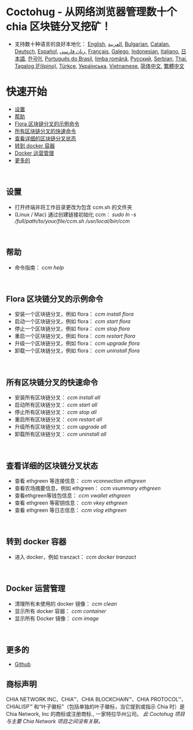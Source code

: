 # Coctohug - 从网络浏览器管理数十个 chia 区块链分叉挖矿！
- 支持数十种语言的良好本地化： [English](./ccm_en.md), [العربية](./ccm_ar.md), [Bulgarian](./ccm_bg.md), [Catalan](./ccm_ca.md), [Deutsch](./ccm_de.md), [Español](./ccm_es.md), [زبان فارسی](./ccm_fa.md), [Français](./ccm_fr.md), [Galego](./ccm_gl.md), [Indonesian](./ccm_id.md), [Italiano](./ccm_it.md), [日本語](./ccm_ja.md), [한국어](./ccm_ko.md), [Português do Brasil](./ccm_pt.md), [limba română](./ccm_ro.md), [Русский](./ccm_ru.md), [Serbian](./ccm_sr.md), [Thai](./ccm_th.md), [Tagalog (Filipino)](./ccm_tl.md), [Türkçe](./ccm_tr.md), [Українська](./ccm_uk.md), [Vietnamese](./ccm_vi.md), [简体中文](./ccm_zh-CN.md), [繁體中文](./ccm_zh-TW.md)


# 快速开始
  - [设置](#ccm-setup)
  - [帮助](#ccm-help)
  - [Flora 区块链分叉的示例命令](#ccm-sample)
  - [所有区块链分叉的快速命令](#ccm-all)
  - [查看详细的区块链分叉状态](#ccm-view)
  - [转到 docker 容器](#ccm-docker)
  - [Docker 运营管理](#ccm-docker-manage)
  - [更多的](#ccm-more)
  

<p id="ccm-setup">&nbsp;</p>

## 设置
- 打开终端并将工作目录更改为包含 ccm.sh 的文件夹
- (Linux / Mac) 通过创建链接初始化 ccm： <i>sudo ln -s /full/path/to/your/file/ccm.sh /usr/local/bin/ccm</i>


<p id="ccm-help">&nbsp;</p>

## 帮助
- 命令指南： <i>ccm help</i>


<p id="ccm-sample">&nbsp;</p>

## Flora 区块链分叉的示例命令
- 安装一个区块链分叉，例如 flora： <i>ccm install flora</i>
- 启动一个区块链分叉，例如 flora： <i>ccm start flora</i>
- 停止一个区块链分叉，例如 flora： <i>ccm stop flora</i>
- 重启一个区块链分叉，例如 flora： <i>ccm restart flora</i>
- 升级一个区块链分叉，例如 flora： <i>ccm upgrade flora</i>
- 卸载一个区块链分叉，例如 flora： <i>ccm uninstall flora</i>


<p id="ccm-all">&nbsp;</p>

## 所有区块链分叉的快速命令
- 安装所有区块链分叉： <i>ccm install all</i>
- 启动所有区块链分叉： <i>ccm start all</i>
- 停止所有区块链分叉： <i>ccm stop all</i>
- 重启所有区块链分叉： <i>ccm restart all</i>
- 升级所有区块链分叉： <i>ccm upgrade all</i>
- 卸载所有区块链分叉： <i>ccm uninstall all</i>


<p id="ccm-view">&nbsp;</p>

## 查看详细的区块链分叉状态
- 查看 ethgreen 等连接信息： <i>ccm vconnection ethgreen</i>
- 查看农场摘要信息，例如 ethgreen： <i>ccm vsummary ethgreen</i>
- 查看ethgreen等钱包信息： <i>ccm vwallet ethgreen</i>
- 查看 ethgreen 等密钥信息： <i>ccm vkey ethgreen</i>
- 查看 ethgreen 等日志信息： <i>ccm vlog ethgreen</i>


<p id="ccm-docker">&nbsp;</p>

## 转到 docker 容器
- 进入 docker，例如 tranzact： <i>ccm docker tranzact</i>


<p id="ccm-docker-manage">&nbsp;</p>

## Docker 运营管理
- 清理所有未使用的 docker 镜像： <i>ccm clean</i>
- 显示所有 docker 容器： <i>ccm container</i>
- 显示所有 Docker 镜像： <i>ccm image</i>


<p id="ccm-more">&nbsp;</p>

## 更多的
- [Github](https://github.com/raingggg/coctohug-manager)

## 商标声明
CHIA NETWORK INC、CHIA™、CHIA BLOCKCHAIN™、CHIA PROTOCOL™、CHIALISP™ 和“叶子徽标”（包括单独的叶子徽标，当它提到或指示 Chia 时）是 Chia Network, Inc 的商标或注册商标., 一家特拉华州公司。 *此 Coctohug 项目与主要 Chia Network 项目之间没有关联。*
 
 
 
 
